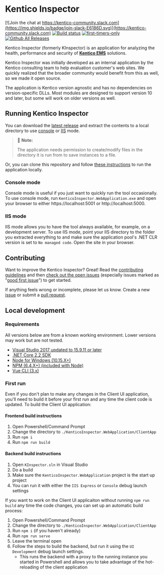 # Kentico Inspector

[![Join the chat at https://kentico-community.slack.com](https://img.shields.io/badge/join-slack-E6186D.svg)](https://kentico-community.slack.com)
[![Build status](https://ci.appveyor.com/api/projects/status/n3nrch61bqxh497e/branch/master?svg=true)](https://ci.appveyor.com/project/kentico/kinspector-98xj0/branch/master)
[![first-timers-only](https://img.shields.io/badge/first--timers--only-friendly-blue.svg)](http://www.firsttimersonly.com/)
[![Github All Releases](https://img.shields.io/github/downloads/kentico/kinspector/total.svg)](https://github.com/Kentico/KInspector/releases)

Kentico Inspector (formerly KInspector) is an application for analyzing the health, performance and security of **[Kentico EMS](https://www.kentico.com/)** solutions.

Kentico Inspector was initially developed as an internal application by the Kentico consulting team to help evaluation customer's web sites. We quickly realized that the broader community would benefit from this as well, so we made it open source.

The application is Kentico version agnostic and has no dependencies on version-specific DLLs. Most modules are designed to support version 10 and later, but some will work on older versions as well.

## Running Kentico Inspector

You can download the [latest release](https://github.com/Kentico/KInspector/releases/latest) and extract the contents to a local directory to use [console](#console-mode) or [IIS](#iis-mode) mode.

> :round_pushpin: **Note:** 
> 
> The application needs permission to create/modify files in the directory it is run from to save instances to a file.

Or, you can clone this repository and follow [these instructions](#local-development) to run the application locally.

### Console mode

Console mode is useful if you just want to quickly run the tool occasionally. To use console mode, run `KenticoInspector.WebApplication.exe` and open your browser to either https://localhost:5001 or http://localhost:5000.

### IIS mode

IIS mode allows you to have the tool always available, for example, on a development server. To use IIS mode, point your IIS directory to the folder you extracted everything to and make sure the application pool's .NET CLR version is set to `No managed code`. Open the site in your browser.

## Contributing

Want to improve the Kentico Inspector? Great! Read the [contributing guidelines](https://github.com/Kentico/KInspector/blob/master/CONTRIBUTING.md) and then [check out the open issues](https://github.com/Kentico/KInspector/issues) (especially issues marked as "[good first issue](https://github.com/Kentico/KInspector/labels/good%20first%20issue)") to get started.

If anything feels wrong or incomplete, please let us know. Create a new [issue](https://github.com/Kentico/KInspector/issues/new) or submit a [pull request](https://help.github.com/articles/using-pull-requests/).

## Local development

### Requirements

All versions below are from a known working environment. Lower versions may work but are not tested.

- [Visual Studio 2017 updated to 15.9.11 or later](https://visualstudio.microsoft.com/vs/)
- [.NET Core 2.2 SDK](https://dotnet.microsoft.com/download/dotnet-core/2.2)
- [Node for Windows (10.15.X+)](https://nodejs.org/en/)
- [NPM (6.4.X+) (included with Node)](https://www.npmjs.com/)
- [Vue CLI (3.x)](https://cli.vuejs.org/)

### First run

Even if you don't plan to make any changes in the Client UI application, you'll need to build it before your first run and any time the client code is updated. To build the Client UI application:

#### Frontend build instructions
1. Open Powershell/Command Prompt
1. Change the directory to `./KenticoInspector.WebApplication/ClientApp`
1. Run `npm i`
1. Run `npm run build`

#### Backend build instructions

1. Open `KInspector.sln` in Visual Studio
1. Do a build
1. Make sure the `KenticoInspector.WebApplication` project is the start up project
1. You can run it with either the `IIS Express` or `Console` debug launch settings

If you want to work on the Client UI applicaiton without running `npm run build` any time the code changes, you can set up an automatic build process:

1. Open Powershell/Command Prompt
1. Change the directory to `./KenticoInspector.WebApplication/ClientApp`
1. Run `npm i` (if you haven't already)
1. Run `npm run serve`
1. Leave the terminal open
1. Follow the steps to build the backend, but run it using the `UI Development` debug launch settings.
   - This runs the backend with a proxy to the running instance you started in Powershell and allows you to take advantage of the hot-reloading of the client application

